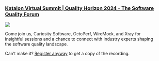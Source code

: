 ### [Katalon Virtual Summit | Quality Horizon 2024 - The Software Quality Forum](https://katalon.com/webinars/quality-horizon-2024?&utm_campaign=LG_QualityHorizon&utm_medium=ksstartpage&utm_source=katalon)

[<img src="https://cms-cdn.katalon.com/1202_1_5685c2e729.png?">](https://katalon.com/webinars/quality-horizon-2024?&utm_campaign=LG_QualityHorizon&utm_medium=ksstartpage&utm_source=katalon)
 
Come join us, Curiosity Software, OctoPerf, WireMock, and Xray for insightful sessions and a chance to connect with industry experts shaping the software quality landscape.

Can’t make it? [Register anyway](https://katalon.com/webinars/quality-horizon-2024?&utm_campaign=LG_QualityHorizon&utm_medium=ksstartpage&utm_source=katalon) to get a copy of the recording.
